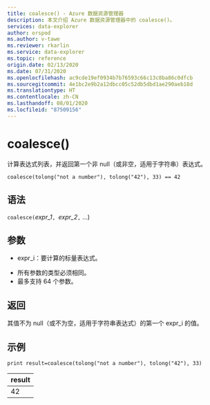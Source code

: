 ```yaml
---
title: coalesce() - Azure 数据资源管理器
description: 本文介绍 Azure 数据资源管理器中的 coalesce()。
services: data-explorer
author: orspod
ms.author: v-tawe
ms.reviewer: rkarlin
ms.service: data-explorer
ms.topic: reference
origin.date: 02/13/2020
ms.date: 07/31/2020
ms.openlocfilehash: ac9cde19ef0934b7b76593c66c13c8ba86c0dfcb
ms.sourcegitcommit: 4e1bc2e9b2a12dbcc05c52db5dbd1ae290aeb18d
ms.translationtype: HT
ms.contentlocale: zh-CN
ms.lasthandoff: 08/01/2020
ms.locfileid: "87509156"
---
```

# <a name="coalesce"></a>coalesce()

计算表达式列表，并返回第一个非 null（或非空，适用于字符串）表达式。

```kusto
coalesce(tolong("not a number"), tolong("42"), 33) == 42
```

## <a name="syntax"></a>语法

`coalesce(`*expr_1*`, `*expr_2*`,` ...)

## <a name="arguments"></a>参数

* expr_i：要计算的标量表达式。
- 所有参数的类型必须相同。
- 最多支持 64 个参数。

## <a name="returns"></a>返回

其值不为 null（或不为空，适用于字符串表达式）的第一个 expr_i 的值。

## <a name="example"></a>示例

<!-- csl: https://help.kusto.chinacloudapi.cn/Samples  -->
```kusto
print result=coalesce(tolong("not a number"), tolong("42"), 33)
```

|result|
|---|
|42|
